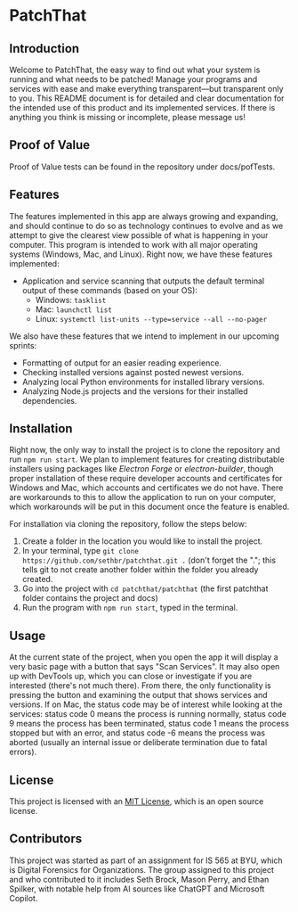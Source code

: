 # PatchThat
## Introduction
Welcome to PatchThat, the easy way to find out what your system is running and what needs to be patched! Manage your programs and services with ease and make everything transparent—but transparent only to you. This README document is for detailed and clear documentation for the intended use of this product and its implemented services. If there is anything you think is missing or incomplete, please message us!

## Proof of Value
Proof of Value tests can be found in the repository under docs/pofTests.

## Features
The features implemented in this app are always growing and expanding, and should continue to do so as technology continues to evolve and as we attempt to give the clearest view possible of what is happening in your computer. This program is intended to work with all major operating systems (Windows, Mac, and Linux). Right now, we have these features implemented:
- Application and service scanning that outputs the default terminal output of these commands (based on your OS):
  - Windows: ```tasklist```
  - Mac: ```launchctl list```
  - Linux: ```systemctl list-units --type=service --all --no-pager```

We also have these features that we intend to implement in our upcoming sprints:
- Formatting of output for an easier reading experience.
- Checking installed versions against posted newest versions.
- Analyzing local Python environments for installed library versions.
- Analyzing Node.js projects and the versions for their installed dependencies.

## Installation
Right now, the only way to install the project is to clone the repository and run ```npm run start```. We plan to implement features for creating distributable installers using packages like *Electron Forge* or *electron-builder*, though proper installation of these require developer accounts and certificates for Windows and Mac, which accounts and certificates we do not have. There are workarounds to this to allow the application to run on your computer, which workarounds will be put in this document once the feature is enabled.

For installation via cloning the repository, follow the steps below:
1. Create a folder in the location you would like to install the project.
2. In your terminal, type ```git clone https://github.com/sethbr/patchthat.git .``` (don't forget the "."; this tells git to not create another folder within the folder you already created.
3. Go into the project with ```cd patchthat/patchthat``` (the first patchthat folder contains the project and docs)
4. Run the program with ```npm run start```, typed in the terminal.

## Usage
At the current state of the project, when you open the app it will display a very basic page with a button that says "Scan Services". It may also open up with DevTools up, which you can close or investigate if you are interested (there's not much there). From there, the only functionality is pressing the button and examining the output that shows services and versions. If on Mac, the status code may be of interest while looking at the services: status code 0 means the process is running normally, status code 9 means the process has been terminated, status code 1 means the process stopped but with an error, and status code -6 means the process was aborted (usually an internal issue or deliberate termination due to fatal errors).

## License
This project is licensed with an [MIT License](https://opensource.org/license/mit), which is an open source license.

## Contributors
This project was started as part of an assignment for IS 565 at BYU, which is Digital Forensics for Organizations. The group assigned to this project and who contributed to it includes Seth Brock, Mason Perry, and Ethan Spilker, with notable help from AI sources like ChatGPT and Microsoft Copilot.
